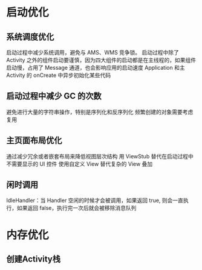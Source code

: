 # 启动优化
## 系统调度优化
启动过程中减少系统调用，避免与 AMS、WMS 竞争锁。
启动过程中除了 Activity 之外的组件启动要谨慎，因为四大组件的启动都是在主线程的，如果组件启动慢，占用了 Message 通道，也会影响应用的启动速度
Application 和主 Activity 的 onCreate 中异步初始化某些代码

## 启动过程中减少 GC 的次数
避免进行大量的字符串操作，特别是序列化和反序列化
频繁创建的对象需要考虑复用


## 主页面布局优化
通过减少冗余或者嵌套布局来降低视图层次结构
用 ViewStub 替代在启动过程中不需要显示的 UI 控件
使用自定义 View 替代复杂的 View 叠加

## 闲时调用
IdleHandler：当 Handler 空闲的时候才会被调用，如果返回 true, 则会一直执行，如果返回 false，执行完一次后就会被移除消息队列

# 内存优化

## 创建Activity栈
